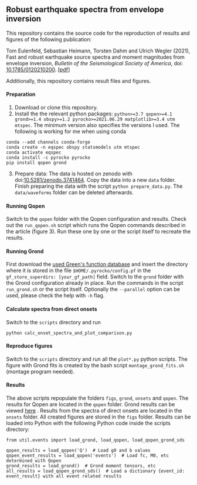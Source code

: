 ## Robust earthquake spectra from envelope inversion

This repository contains the source code for the reproduction of results and figures of the following publication:

Tom Eulenfeld, Sebastian Heimann, Torsten Dahm and Ulrich Wegler (2021),
Fast and robust earthquake source spectra and moment magnitudes from envelope inversion,
*Bulletin of the Seismological Society of America*,
doi: [10.1785/0120210200](https://doi.org/10.1785/0120210200).
[[pdf](https://arxiv.org/pdf/2107.11083)]

Additionally, this repository contains result files and figures.

#### Preparation

1. Download or clone this repository.
2. Install the the relevant python packages: `python>=3.7 qopen>=4.1 grond>=1.4 obspy>=1.2 pyrocko>=2021.06.29 matplotlib>=3.4 utm mtspec`. The minimum version also specifies the versions I used.
   The following is working for me when using conda

```
conda --add channels conda-forge
conda create -n eqspec obspy statsmodels utm mtspec
conda activate eqspec
conda install -c pyrocko pyrocko
pip install qopen grond
```

3. Prepare data: The data is hosted on zenodo with doi:[10.5281/zenodo.3741464](https://www.doi.org/10.5281/zenodo.3741464). Copy the data into a new `data` folder.
   Finish preparing the data with the script `python prepare_data.py`. The `data/waveforms` folder can be deleted afterwards.

#### Running Qopen

Switch to the `qopen` folder with the Qopen configuration and results. Check out the `run_qopen.sh` script which runs the Qopen commands described in the article (figure 3).
Run these one by one or the script itself to recreate the results.

#### Running Grond

First download the [used Green's function database](https://greens-mill.pyrocko.org/vogtland_scatter_v4-f87b40) and insert the directory where it is stored in the file `$HOME/.pyrocko/config.pf` in the `gf_store_superdirs: [your_gf_path]` field.
Switch to the `grond` folder with the Grond configuration already in place. Run the commands in the script `run_grond.sh` or the script itself.
Optionally the `--parallel` option can be used, please check the help with `-h` flag.

#### Calculate spectra from direct onsets

Switch to the `scripts` directory and run

```
python calc_onset_spectra_and_plot_comparison.py
```

#### Reproduce figures

Switch to the `scripts` directory and run all the `plot*.py` python scripts. The figure with Grond fits is created by the bash script `montage_grond_fits.sh` (montage program needed).

#### Results

The above scripts repopulate the folders `figs`, `grond`, `onsets` and `qopen`.
The results for Qopen are located in the `qopen` folder. Grond results can be viewed [here](https://data.pyrocko.org/publications/grond-reports/west-bohemia-2018/) <!---([doi]())-->.
Results from the spectra of direct onsets are located in the `onsets` folder. All created figures are stored in the `figs` folder.
Results can be loaded into Python with the following Python code inside the scripts directory:

```
from util.events import load_grond, load_qopen, load_qopen_grond_sds

qopen_results = load_qopen('Q')  # Load g0 and b values
qopen_event_results = load_qopen('events')  # Load fc, M0, etc determined with Qopen
grond_results = load_grond()  # Grond moment tensors, etc
all_results = load_qopen_grond_sds()  # Load a dictionary {event_id: event_result} with all event related results
```
